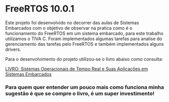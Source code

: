 # FreeRTOS 10.0.1


Este projeto foi desenvolvido no decorrer das aulas de Sistemas Embarcados com o  objetivo de observar na pratica como é o funcionamento do FreeRTOS em um sistema embarcado, para este trabalho utilizamos o TIVA C.
Foram implementados algumas tarefas para analise do gerenciamento das tarefas pelo FreeRTOS e também implementados alguns drivers.

Para o desenvolvimento do projeto utilizou-se o livro abaixo como consulta:

<a href="https://www.blucher.com.br/livro/detalhes/sistemas-operacionais-de-tempo-real-e-sua-aplicacao-em-sistemas-embarcados-1493">LIVRO: Sistemas Operacionais de Tempo Real e Suas Aplicações em Sistemas Embarcados</a>

### Para quem quer entender um pouco mais como funciona minha sugestão é que se compre o livro, é um super investimento!

